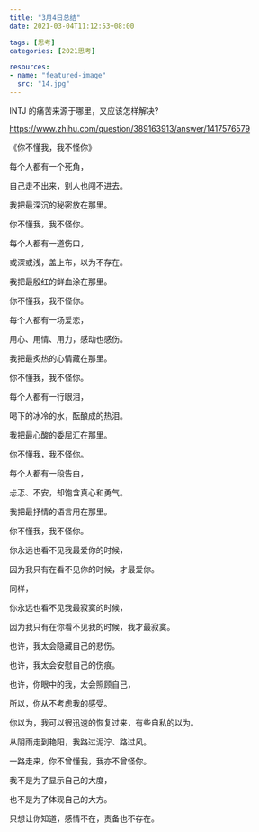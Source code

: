 ```yaml
---
title: "3月4日总结"
date: 2021-03-04T11:12:53+08:00

tags: [思考]
categories: [2021思考]

resources:
- name: "featured-image"
  src: "14.jpg"
---
```


<!--more-->	

INTJ 的痛苦来源于哪里，又应该怎样解决? 

https://www.zhihu.com/question/389163913/answer/1417576579

 

《你不懂我，我不怪你》

每个人都有一个死角，

自己走不出来，别人也闯不进去。

我把最深沉的秘密放在那里。

你不懂我，我不怪你。

每个人都有一道伤口，

或深或浅，盖上布，以为不存在。

我把最殷红的鲜血涂在那里。

你不懂我，我不怪你。

每个人都有一场爱恋，

用心、用情、用力，感动也感伤。

我把最炙热的心情藏在那里。

你不懂我，我不怪你。

每个人都有一行眼泪，

喝下的冰冷的水，酝酿成的热泪。

我把最心酸的委屈汇在那里。

你不懂我，我不怪你。

每个人都有一段告白，

忐忑、不安，却饱含真心和勇气。

我把最抒情的语言用在那里。

你不懂我，我不怪你。

你永远也看不见我最爱你的时候，

因为我只有在看不见你的时候，才最爱你。

同样，

你永远也看不见我最寂寞的时候，

因为我只有在你看不见我的时候，我才最寂寞。

也许，我太会隐藏自己的悲伤。

也许，我太会安慰自己的伤痕。

也许，你眼中的我，太会照顾自己，

所以，你从不考虑我的感受。

你以为，我可以很迅速的恢复过来，有些自私的以为。

从阴雨走到艳阳，我路过泥泞、路过风。

一路走来，你不曾懂我，我亦不曾怪你。

我不是为了显示自己的大度，

也不是为了体现自己的大方。

只想让你知道，感情不在，责备也不存在。